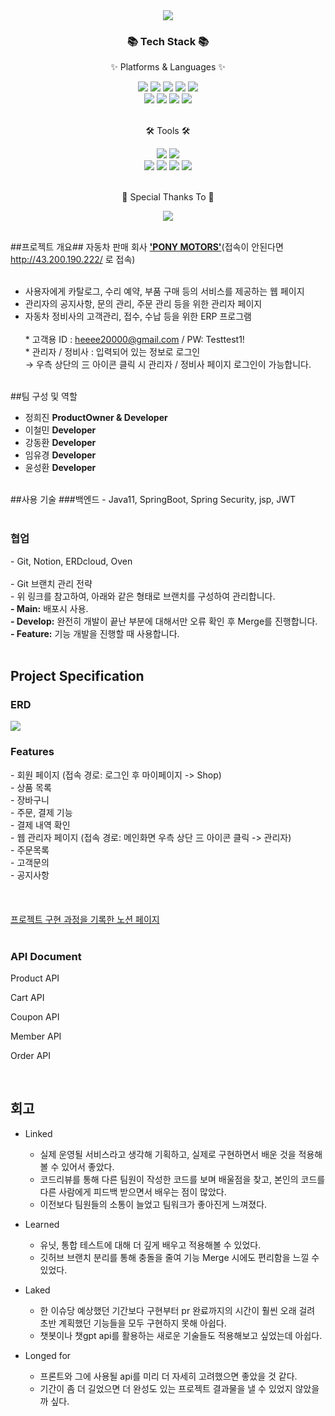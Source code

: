 <div align=center>
	<img src="https://capsule-render.vercel.app/api?type=waving&color=auto&height=200&section=header&text=Pony%20Project!&fontSize=90" />	
</div>
<div align=center>
	<h3>📚 Tech Stack 📚</h3>
	<p>✨ Platforms & Languages ✨</p>
</div>
<div align="center">
	<img src="https://img.shields.io/badge/Java-007396?style=flat&logo=Conda-Forge&logoColor=white" />
	<img src="https://img.shields.io/badge/HTML5-E34F26?style=flat&logo=HTML5&logoColor=white" />
	<img src="https://img.shields.io/badge/CSS3-1572B6?style=flat&logo=CSS3&logoColor=white" />
	<img src="https://img.shields.io/badge/JavaScript-F7DF1E?style=flat&logo=JavaScript&logoColor=white" />
	<img src="https://img.shields.io/badge/jQuery-0769AD?style=flat&logo=jQuery&logoColor=white" />
	<br>
	<img src="https://img.shields.io/badge/Spring%20Boot-6DB33F?style=flat&logo=Spring&logoColor=white" />
	<img src="https://img.shields.io/badge/Bootstrap-7952B3?style=flat&logo=Bootstrap&logoColor=white" />
	<img src="https://img.shields.io/badge/Mybatis-000000?style=flat&logo=Fluentd&logoColor=white" />
	<img src="https://img.shields.io/badge/MySQL-4479A1?style=flat&logo=MySQL&logoColor=white" />
	<br>

</div>
<br>
<div align=center>
	<p>🛠 Tools 🛠</p>
</div>
<div align=center>
	<img src="https://img.shields.io/badge/Eclipse%20IDE-2C2255?style=flat&logo=EclipseIDE&logoColor=white" />
	<img src="https://img.shields.io/badge/Tomcat-F8DC75?style=flat&logo=ApacheTomcat&logoColor=white" />
	<br>
	<img src="https://img.shields.io/badge/AWS-232F3E?style=flat&logo=AmazonAWS&logoColor=white" />
	<img src="https://img.shields.io/badge/GitHub-181717?style=flat&logo=GitHub&logoColor=white" />
	<img src="https://img.shields.io/badge/Docker-2496ED?style=flat&logo=docker&logoColor=white" />
 	<img src="https://img.shields.io/badge/Jenkins-D24939?style=flat&logo=jenkins&logoColor=white" />
	
</div>
<br>
<div align=center>
	<p>🍴 Special Thanks To 🍴</p>
</div>
<div align=center>
	<img src="https://img.shields.io/badge/Burgerking-D62300?style=flat&logo=burgerking&logoColor=white"/>
</div>

<br>

##프로젝트 개요##
자동차 판매 회사  <a href="http://ponymotors.store/"><b>'PONY MOTORS'</b></a>(접속이 안된다면 http://43.200.190.222/ 로 접속)
<br><br>
- 사용자에게 카탈로그, 수리 예약, 부품 구매 등의 서비스를 제공하는 웹 페이지<br>
- 관리자의 공지사항, 문의 관리, 주문 관리 등을 위한 관리자 페이지<br>
- 자동차 정비사의 고객관리, 접수, 수납 등을 위한 ERP 프로그램<br><br>
		* 고객용 ID : heeee20000@gmail.com / PW: Testtest1!<br>
		* 관리자 / 정비사 : 입력되어 있는 정보로 로그인<br>
		→ 우측 상단의 三 아이콘 클릭 시 관리자 / 정비사 페이지 로그인이 가능합니다.
 <br><br>

##팀 구성 및 역할
- 정희진 <b>ProductOwner & Developer</b><br>
- 이철민 <b>Developer</b><br>
- 강동환 <b>Developer</b><br>
- 임유경 <b>Developer</b><br>
- 윤성환 <b>Developer</b><br>
<br>
##사용 기술
###백엔드
- Java11, SpringBoot, Spring Security, jsp, JWT<br>
<br>
<h3>협업</h3>
- Git, Notion, ERDcloud, Oven<br>
<br>
- Git 브랜치 관리 전략<br>
- 위 링크를 참고하여, 아래와 같은 형태로 브랜치를 구성하여 관리합니다.<br>
		<b>- Main:</b> 배포시 사용.<br>
		<b>- Develop:</b> 완전히 개발이 끝난 부분에 대해서만 오류 확인 후 Merge를 진행합니다.<br>
		<b>- Feature:</b> 기능 개발을 진행할 때 사용합니다.
 <br>
 <br>

<h2>Project Specification</h2>
<h3>ERD</h3>
<img src="https://www.notion.so/image/https%3A%2F%2Fs3-us-west-2.amazonaws.com%2Fsecure.notion-static.com%2Fecad804a-65b3-4cba-aba2-0bc80fb62450%2F%25ED%258C%2580%25EC%259A%25A9_%25ED%258F%25AC%25EB%258B%2588ERD.png?table=block&id=aaae0808-990a-4a97-bf70-a3a7475ffe11&spaceId=1f30aba3-05be-4c54-b64b-0923b6897ef3&width=2000&userId=b4d89335-4d47-44d4-8f00-1feb8dad7b62&cache=v2" />
<br>
<h3>Features</h3>
- 회원 페이지 (접속 경로: 로그인 후 마이페이지 -> Shop)<br>
		- 상품 목록 <br>
		- 장바구니<br>
		- 주문, 결제 기능<br>
		- 결제 내역 확인<br>
- 웹 관리자 페이지 (접속 경로: 메인화면 우측 상단 三 아이콘 클릭 -> 관리자)<br>
		- 주문목록<br>
		- 고객문의<br>
		- 공지사항<br>
<br>
<br>

<br>
 <a href="https://surf-neon-19f.notion.site/PONY-MOTORS-b8e995a9681842229b6582ecb183e36d?pvs)">프로젝트 구현 과정을 기록한 노션 페이지</a>
<br><br>

<h3>API Document</h3>
Product API

Cart API

Coupon API

Member API

Order API

<br>
<h2>회고</h2>

- Linked
	- 실제 운영될 서비스라고 생각해 기획하고, 실제로 구현하면서 배운 것을 적용해볼 수 있어서 좋았다.
	- 코드리뷰를 통해 다른 팀원이 작성한 코드를 보며 배울점을 찾고, 본인의 코드를 다른 사람에게 피드백 받으면서 배우는 점이 많았다. 
	- 이전보다 팀원들의 소통이 늘었고 팀워크가 좋아진게 느껴졌다.

- Learned
	- 유닛, 통합 테스트에 대해 더 깊게 배우고 적용해볼 수 있었다.
	- 깃허브 브랜치 분리를 통해 충돌을 줄여 기능 Merge 시에도 편리함을 느낄 수 있었다.

- Laked
	- 한 이슈당 예상했던 기간보다 구현부터 pr 완료까지의 시간이 훨씬 오래 걸려 초반 계획했던 기능들을 모두 구현하지 못해 아쉽다.
	- 챗봇이나 챗gpt api를 활용하는 새로운 기술들도 적용해보고 싶었는데 아쉽다.

- Longed for
	- 프론트와 그에 사용될 api를 미리 더 자세히 고려했으면 좋았을 것 같다.
	- 기간이 좀 더 길었으면 더 완성도 있는 프로젝트 결과물을 낼 수 있었지 않았을까 싶다.

